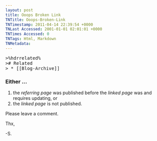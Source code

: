 ```yaml
---
layout: post
title: Ooops Broken Link
TNTitle: Ooops-Broken-Link
TNTimestamp: 2011-04-14 22:39:54 +0000
TNLast Accessed: 2001-01-01 02:01:01 +0000
TNTimes Accessed: 0
TNTags: Html, Markdown
TNMetadata: 
---
```



<pre class="action ideaaction">
>%hdrrelated%
># Related
> * [[Blog-Archive]]
</pre>

### Either ...

 1. the _referring page_ was published before the _linked page_ was and requires updating, or
 1. the _linked page_ is not published.

Please leave a comment.  

Thx,

-S.



